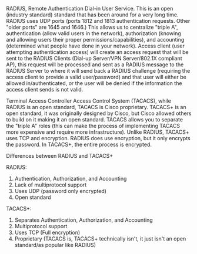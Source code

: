 
RADIUS, Remote Authentication Dial-in User Service. This is an open (industry standard) standard that has been around for a very long time. RADIUS uses UDP ports (ports 1812 and 1813 authentication requests. Other "older ports" are 1645 and 1646.) This allows us to centralize "triple  A", authentication (allow valid users in the network), authorization (knowing and allowing users their proper permissions/capabilities), and accounting (determined what people have done in your network). Access client (user attempting authentication access) will create an access request that will be sent to the RADIUS Clients (Dial-up Server/VPN Server/802.1X compliant AP), this request will be processed and sent as a RADIUS message to the RADIUS Server to where it will send back a RADIUS challenge (requiring the access client to provide a valid user/password) and that user will either be allowed in/authenticated, or the user will be denied if the information the access client sends is not valid.

Terminal Access Controller Access Control System (TACACS), while RADIUS is an open standard, TACACS is Cisco proprietary. TACACS+ is an open standard, it was originally designed by Cisco, but Cisco allowed others to build on it making it an open standard. TACACS allows you to separate the "triple A" roles (this can make the process of implementing TACACS more expensive and require more infrastructure). Unlike RADIUS, TACACS+ uses TCP and encryption. RADIUS does use encryption, but it only encrypts the password. In TACACS+, the entire process is encrypted.


Differences between RADIUS and TACACS+

RADIUS:
1. Authentication, Authorization, and Accounting
2. Lack of multiprotocol support
3. Uses UDP (password only encrypted)
4. Open standard

TACACS+:
1. Separates Authentication, Authorization, and Accounting
2. Multiprotocol support
3. Uses TCP (Full encryption)
4. Proprietary (TACACS is, TACACS+ technically isn't, it just isn't an open standard/as popular like RADIUS)